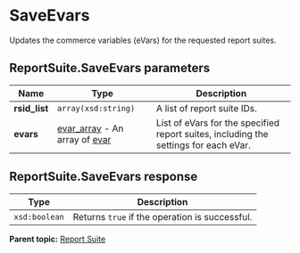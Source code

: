 # SaveEvars

Updates the commerce variables \(eVars\) for the requested report suites.

## ReportSuite.SaveEvars parameters

|Name|Type|Description|
|----|----|-----------|
|**rsid\_list** |`array(xsd:string)` |A list of report suite IDs.|
|**evars** | [evar\_array](../../data_types/r_evar_array.md#) - An array of [evar](../../data_types/r_evar.md#) |List of eVars for the specified report suites, including the settings for each eVar.|

## ReportSuite.SaveEvars response

|Type|Description|
|----|-----------|
|`xsd:boolean` |Returns `true` if the operation is successful.|

**Parent topic:** [Report Suite](../../methods/report_suite/r_methods_reportsuite.md)

